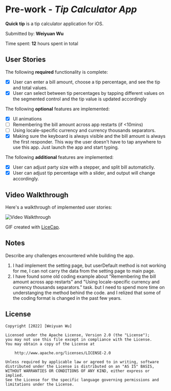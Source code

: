 # Pre-work - *Tip Calculator App*

**Quick tip** is a tip calculator application for iOS.

Submitted by: **Weiyuan Wu**

Time spent: **12** hours spent in total

## User Stories

The following **required** functionality is complete:

* [X] User can enter a bill amount, choose a tip percentage, and see the tip and total values.
* [X] User can select between tip percentages by tapping different values on the segmented control and the tip value is updated accordingly

The following **optional** features are implemented:

* [X] UI animations
* [ ] Remembering the bill amount across app restarts (if <10mins)
* [ ] Using locale-specific currency and currency thousands separators.
* [X] Making sure the keyboard is always visible and the bill amount is always the first responder. This way the user doesn't have to tap anywhere to use this app. Just launch the app and start typing.

The following **additional** features are implemented:

- [X] User can adjust party size with a stepper, and split bill automaticlly.
- [X] User can adjust tip percentage with a slider, and output will change accordingly.

## Video Walkthrough

Here's a walkthrough of implemented user stories:

<img src='http://g.recordit.co/68AdFIhFyt.gif' title='Video Walkthrough' width='' alt='Video Walkthrough' />

GIF created with [LiceCap](http://www.cockos.com/licecap/).


## Notes

Describe any challenges encountered while building the app.
1. I had implement the setting page, but userDefault method is not working for me, I can not carry the data from the setting page to main page.
2. I have found some old coding example about "Remembering the bill amount across app restarts" and "Using locale-specific currency and currency thousands separators." task. but I need to spend more time on understanging the method behind the code. and I relized that some of the coding format is changed in the past few years.

## License

    Copyright [2022] [Weiyuan Wu]

    Licensed under the Apache License, Version 2.0 (the "License");
    you may not use this file except in compliance with the License.
    You may obtain a copy of the License at

        http://www.apache.org/licenses/LICENSE-2.0

    Unless required by applicable law or agreed to in writing, software
    distributed under the License is distributed on an "AS IS" BASIS,
    WITHOUT WARRANTIES OR CONDITIONS OF ANY KIND, either express or implied.
    See the License for the specific language governing permissions and
    limitations under the License.
